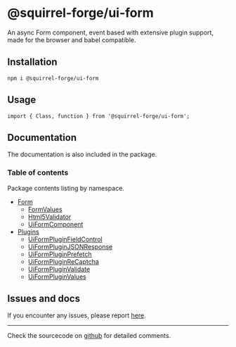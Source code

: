 # @squirrel-forge/ui-form
An async Form component, event based with extensive plugin support, made for the browser and babel compatible.

## Installation

```
npm i @squirrel-forge/ui-form
```

## Usage

```
import { Class, function } from '@squirrel-forge/ui-form';
```

## Documentation
The documentation is also included in the package.

### Table of contents
Package contents listing by namespace.

 - [Form](docs/Form.md)
   - [FormValues](docs/Form.md#FormValues)
   - [Html5Validator](docs/Form.md#Html5Validator)
   - [UiFormComponent](docs/Form.md#UiFormComponent)
 - [Plugins](docs/Plugins.md)
   - [UiFormPluginFieldControl](docs/Plugins.md#UiFormPluginFieldControl)
   - [UiFormPluginJSONResponse](docs/Plugins.md#UiFormPluginJSONResponse)
   - [UiFormPluginPrefetch](docs/Plugins.md#UiFormPluginPrefetch)
   - [UiFormPluginReCaptcha](docs/Plugins.md#UiFormPluginReCaptcha)
   - [UiFormPluginValidate](docs/Plugins.md#UiFormPluginValidate)
   - [UiFormPluginValues](docs/Plugins.md#UiFormPluginValues)

## Issues and docs
If you encounter any issues, please report [here](https://github.com/squirrel-forge/ui-form/issues).

---

Check the sourcecode on [github](https://github.com/squirrel-forge/ui-form) for detailed comments.
